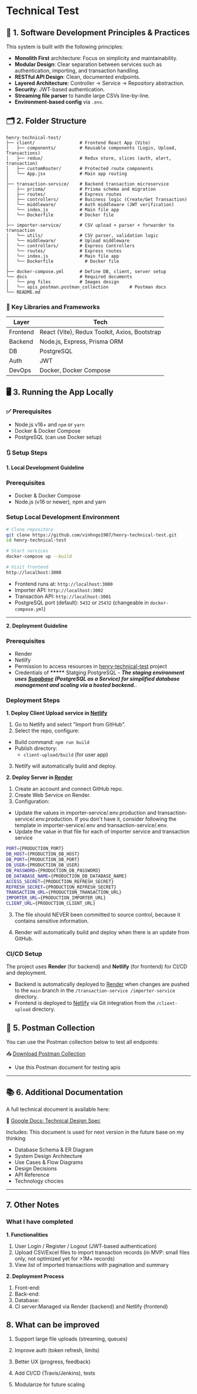 # Technical Test
## 🔧 1. Software Development Principles & Practices

This system is built with the following principles:

- **Monolith First** architecture: Focus on simplicity and maintainability.
- **Modular Design**: Clear separation between services such as authentication, importing, and transaction handling.
- **RESTful API Design**: Clean, documented endpoints.
- **Layered Architecture**: Controller → Service → Repository abstraction.
- **Security**: JWT-based authentication.
- **Streaming file parser** to handle large CSVs line-by-line.
- **Environment-based config** via `.env`.

## 🗂️ 2. Folder Structure

```
henry-technical-test/
├── client/                 # Frontend React App (Vite)
│   ├── components/         # Reusable components (Login, Upload, Transactions)
│   ├── redux/              # Redux store, slices (auth, alert, transaction)
│   ├── customRouter/       # Protected route components
│   └── App.jsx             # Main app routing
│
├── transaction-service/    # Backend transaction microservice
│   ├── prisma/             # Prisma schema and migration
│   ├── routes/             # Express routes
│   ├── controllers/        # Business logic (Create/Get Transaction)
│   └── middleware/         # Auth middleware (JWT verification)
│   └── index.js            # Main file app
│   └── Dockerfile          # Docker file
│
├── importer-service/       # CSV upload + parser + forwarder to transaction
│   └── utils/              # CSV parser, validation logic
│   └── middleware/         # Upload middleware
│   └── controllers/        # Express Controllers
│   └── routes/             # Express routes
│   └── index.js            # Main file app
│   └── Dockerfile            # Docker file
│
├── docker-compose.yml      # Define DB, client, server setup
└── docs                    # Required documents
│   └── png files           # Images design
│   └── apis_postman.postman_collection        # Postman docs
└── README.md

```

### 🔑 Key Libraries and Frameworks

| Layer | Tech |
|-------|------|
| Frontend | React (Vite), Redux Toolkit, Axios, Bootstrap |
| Backend | Node.js, Express, Prisma ORM |
| DB      | PostgreSQL |
| Auth    | JWT |
| DevOps  | Docker, Docker Compose |

## 🖥️ 3. Running the App Locally

### ✅ Prerequisites

- Node.js v16+ and `npm` or `yarn`
- Docker & Docker Compose
- PostgreSQL (can use Docker setup)

### 🔃 Setup Steps

**1. Local Development Guideline**

### Prerequisites
- Docker & Docker Compose
- Node.js (v16 or newer), npm and yarn

### Setup Local Development Environment

```bash
# Clone repository
git clone https://github.com/vinhngo1907/henry-technical-test.git
cd henry-technical-test

# Start services
docker-compose up --build

# Visit frontend
http://localhost:3000
```
- Frontend runs at: `http://localhost:3000`
- Importer API: `http://localhost:3002`
- Transaction API: `http://localhost:3001`
- PostgreSQL port (default): `5432` or `25432` (changeable in `docker-compose.yml`)

---

**2. Deployment Guideline**

### Prerequisites
- Render
- Netlify
- Permission to access resources in [henry-technical-test](https://github.com/vinhngo1907/henry-technical-test) project
- Credentials of __*****__ Statging PostgreSQL - ***The staging environment uses [Supabase](https://supabase.com) (PostgreSQL as a Service) for simplified database management and scaling via a hosted backend.***.

### Deployment Steps

**1. Deploy Client Upload service in [Netlify](https://netlify.com/)**
1. Go to Netlify and select "Import from GitHub".
2. Select the repo, configure:
  - Build command: `npm run build`
  - Publish directory:
      * `client-upload/build` (for user app)
3. Netlify will automatically build and deploy.

**2. Deploy Server in [Render](https://render.com/)**
1. Create an account and connect GitHub repo.
2. Create Web Service on Render.
3. Configuration:
- Update the values in importer-service/.env.production and transaction-service/.env.production. If you don't have it, consider following the template in importer-service/.env and transaction-service/.env.
- Update the value in that file for each of importer service and transaction service
```bash
PORT={PRODUCTION_PORT}
DB_HOST={PRODUCTION_DB_HOST}
DB_PORT={PRODUCTION_DB_PORT}
DB_USER={PRODUCTION_DB_USER}
DB_PASSWORD={PRODUCTION_DB_PASSWORD}
DB_DATABASE_NAME={PRODUCTION_DB_DATABASE_NAME}
ACCESS_SECRET={PRODUCTION_REFRESH_SECRET}
REFRESH_SECRET={PRODUCTION_REFRESH_SECRET}
TRANSACTION_URL={PRODUCTION_TRANSACTION_URL}
IMPORTER_URL={PRODUCTION_IMPORTER_URL}
CLIENT_URL={PRODUCTION_CLIENT_URL}
```
3. The file should NEVER been committed to source control, because it contains sensitive information.

4. Render will automatically build and deploy when there is an update from GitHub.

### CI/CD Setup
The project uses **Render** (for backend) and **Netlify** (for frontend) for CI/CD and deployment.

- Backend is automatically deployed to [Render](https://render.com) when changes are pushed to the `main` branch in the `/transaction-service /importer-service` directory.
- Frontend is deployed to [Netlify](https://netlify.com) via Git integration from the `/client-upload` directory.

## 🧾 5. Postman Collection

You can use the Postman collection below to test all endpoints:

📥 [Download Postman Collection](./docs/postman_collection.json)

- Use this Postman document for testing apis

---

## 📚 6. Additional Documentation

A full technical document is available here:

📄 [Google Docs: Technical Design Spec](https://docs.google.com/document/d/1rU503UKApr0WDCJPC5JxYJUZoKv5YL_XzfaGEl1SYIw/edit?tab=t.0)

Includes: 
This document is used for next version in the future base on my thinking
- Database Schema & ER Diagram
- System Design Architecture
- Use Cases & Flow Diagrams
- Design Decisions
- API Reference
- Technology chocies

---

## 7. Other Notes
### What I have completed
**1. Functionalities**
1. User Login / Register / Logout (JWT-based authentication)
2. Upload CSV/Excel files to import transaction records (in MVP: small files only, not optimized yet for >1M+ records)
3. View list of imported transactions with pagination and summary

**2. Deployment Process**
1. Front-end:
2. Back-end: 
3. Database:
4. CI server:Managed via Render (backend) and Netlify (frontend)

## 8. What can be improved
1. Support large file uploads (streaming, queues)

2. Improve auth (token refresh, limits)

3. Better UX (progress, feedback)

4. Add CI/CD (Travis/Jenkins), tests

5. Modularize for future scaling